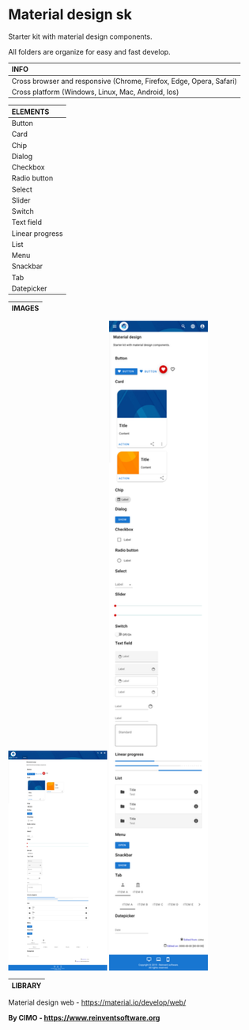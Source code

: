 Material design sk
==============

Starter kit with material design components.

All folders are organize for easy and fast develop.

| INFO |
|:---|
| Cross browser and responsive (Chrome, Firefox, Edge, Opera, Safari) |
| Cross platform (Windows, Linux, Mac, Android, Ios) |

| ELEMENTS |
|:---|
| Button |
| Card |
| Chip |
| Dialog |
| Checkbox |
| Radio button |
| Select |
| Slider |
| Switch |
| Text field |
| Linear progress |
| List |
| Menu |
| Snackbar |
| Tab |
| Datepicker |

| IMAGES |
|:---|
<img src="screenshots/1.png" width="200" alt="1.png"/>
<img src="screenshots/2.png" width="200" alt="2.png"/>

| LIBRARY |
|:---|
Material design web - https://material.io/develop/web/

<b>By CIMO - https://www.reinventsoftware.org</b>
